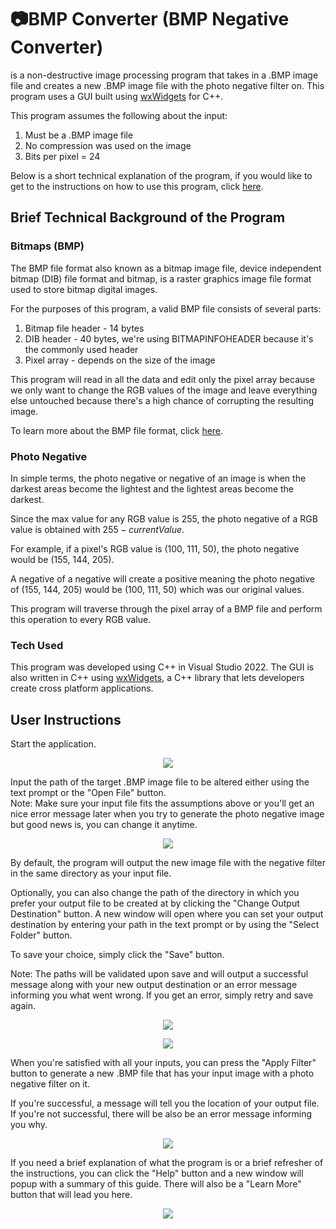 # :camera:BMP Converter (BMP Negative Converter)
is a non-destructive image processing program that takes in a .BMP image file and creates a new .BMP image file with the photo negative filter on. This program uses a GUI built using [wxWidgets](https://www.wxwidgets.org) for C++.

This program assumes the following about the input:
1. Must be a .BMP image file
2. No compression was used on the image
3. Bits per pixel = 24

Below is a short technical explanation of the program, if you would like to get to the instructions on how to use this program, click [here](#user-instructions).

## Brief Technical Background of the Program
### Bitmaps (BMP)
The BMP file format also known as a bitmap image file, device independent bitmap (DIB) file format and bitmap, is a raster graphics image file format used to store bitmap digital images.

For the purposes of this program, a valid BMP file consists of several parts:
1. Bitmap file header - 14 bytes
2. DIB header - 40 bytes, we're using BITMAPINFOHEADER because it's the commonly used header
3. Pixel array - depends on the size of the image

This program will read in all the data and edit only the pixel array because we only want to change the RGB values of the image and leave everything else untouched because there's a high chance of corrupting the resulting image.

To learn more about the BMP file format, click [here](https://en.wikipedia.org/wiki/BMP_file_format).

### Photo Negative
In simple terms, the photo negative or negative of an image is when the darkest areas become the lightest and the lightest areas become the darkest.

Since the max value for any RGB value is 255, the photo negative of a RGB value is obtained with $255-currentValue$. 

For example, if a pixel's RGB value is (100, 111, 50), the photo negative would be (155, 144, 205).

A negative of a negative will create a positive meaning the photo negative of (155, 144, 205) would be (100, 111, 50) which was our original values.

This program will traverse through the pixel array of a BMP file and perform this operation to every RGB value.

### Tech Used
This program was developed using C++ in Visual Studio 2022. The GUI is also written in C++ using [wxWidgets](https://www.wxwidgets.org), a C++ library that lets developers create cross platform applications.

## User Instructions
Start the application. 
 
<p align="center">
  <img src="https://user-images.githubusercontent.com/35944722/171955358-d7eeb924-8337-49c2-829b-3c272fc055de.png">
</p>

Input the path of the target .BMP image file to be altered either using the text prompt or the "Open File" button.  
Note: Make sure your input file fits the assumptions above or you'll get an nice error message later when you try to generate the photo negative image but good news is, you can change it anytime.

<p align="center">
  <img src="https://user-images.githubusercontent.com/35944722/171959355-767f3552-8ca8-4352-a394-ef9bb5900866.png">
</p>

By default, the program will output the new image file with the negative filter in the same directory as your input file. 

Optionally, you can also change the path of the directory in which you prefer your output file to be created at by clicking the "Change Output Destination" button. A new window will open where you can set your output destination by entering your path in the text prompt or by using the "Select Folder" button. 

To save your choice, simply click the "Save" button. 

Note: The paths will be validated upon save and will output a successful message along with your new output destination or an error message informing you what went wrong. If you get an error, simply retry and save again.

<p align="center">
  <img src="https://user-images.githubusercontent.com/35944722/171958655-8e2468ba-0972-49e0-9581-31ea0561c55f.png">
</p>

<p align="center">
  <img src="https://user-images.githubusercontent.com/35944722/171959146-84c37977-a71a-4d70-b988-ccaee4db942f.png">
</p>

When you're satisfied with all your inputs, you can press the "Apply Filter" button to generate a new .BMP file that has your input image with a photo negative filter on it. 

If you're successful, a message will tell you the location of your output file. If you're not successful, there will be also be an error message informing you why.

<p align="center">
  <img src="https://user-images.githubusercontent.com/35944722/171960014-1ffd0f94-2781-4d38-a46f-cd3e93a49ccb.png">
</p>

If you need a brief explanation of what the program is or a brief refresher of the instructions, you can click the "Help" button and a new window will popup with a summary of this guide. There will also be a "Learn More" button that will lead you here.

<p align="center">
  <img src="https://user-images.githubusercontent.com/35944722/171960201-8743a9e4-3722-4f9b-98f8-05c64bc3ced8.png">
</p>
